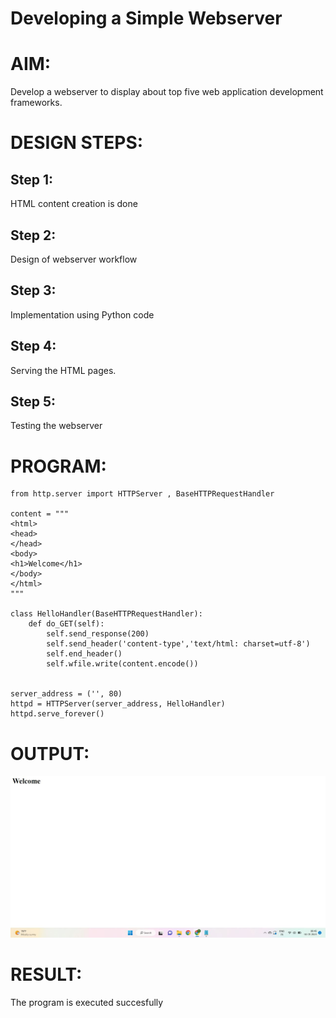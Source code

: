 # Developing a Simple Webserver

# AIM:

Develop a webserver to display about top five web application development frameworks.

# DESIGN STEPS:

## Step 1:

HTML content creation is done

## Step 2:

Design of webserver workflow

## Step 3:

Implementation using Python code

## Step 4:

Serving the HTML pages.

## Step 5:

Testing the webserver

# PROGRAM:
```
from http.server import HTTPServer , BaseHTTPRequestHandler

content = """
<html>
<head>
</head>
<body>
<h1>Welcome</h1>
</body>
</html>
"""

class HelloHandler(BaseHTTPRequestHandler):
    def do_GET(self):
        self.send_response(200)
        self.send_header('content-type','text/html: charset=utf-8')
        self.end_header()
        self.wfile.write(content.encode())


server_address = ('', 80)
httpd = HTTPServer(server_address, HelloHandler)
httpd.serve_forever()
```

# OUTPUT:
![WEB_SERVER](welcome.png)

# RESULT:

The program is executed succesfully
